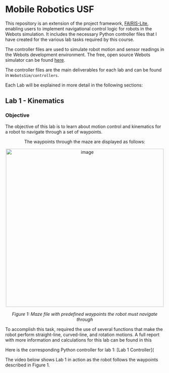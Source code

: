 # Mobile Robotics USF

This repository is an extension of the project framework, [FAIRIS-Lite](https://github.com/biorobaw/FAIRIS-Lite), enabling users to implement navigational control logic for robots in the Webots simulation. It includes the necessary Python controller files that I have created for the various lab tasks required by this course.

The controller files are used to simulate robot motion and sensor readings in the Webots development environment. The free, open source Webots simulator can be found [here](https://cyberbotics.com/).

The controller files are the main deliverables for each lab and can be found in ```WebotsSim/controllers```. 

Each Lab will be explained in more detail in the following sections:

## Lab 1 - Kinematics

### Objective
The objective of this lab is to learn about motion control and kinematics for a robot to navigate through a set of waypoints.

<p align="center">The waypoints through the maze are displayed as follows:</p>

<p align="center">
<img width="500" alt="image" src="">
</p>
<p align="center">
<em>Figure 1: Maze file with predefined waypoints the robot must navigate through</em>
</p>

To accomplish this task, required the use of several functions that make the robot perform straight-line, curved-line, and rotation motions. 
A full report with more information and calculations for this lab can be found in this 

Here is the corresponding Python controller for lab 1: [Lab 1 Controller](

The video below shows Lab 1 in action as the robot follows the waypoints described in Figure 1.



